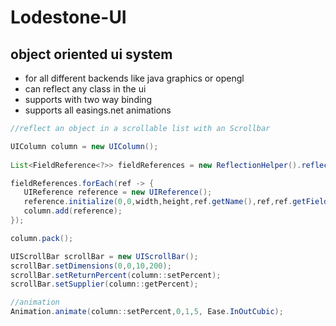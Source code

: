 # Lodestone-UI

## object oriented ui system 

-  for all different backends like java graphics or opengl
-  can reflect any class in the ui
-  supports with two way binding
-  supports all easings.net animations

```java
//reflect an object in a scrollable list with an Scrollbar

UIColumn column = new UIColumn();
 
List<FieldReference<?>> fieldReferences = new ReflectionHelper().reflectFields(objectReference);

fieldReferences.forEach(ref -> {
   UIReference reference = new UIReference();
   reference.initialize(0,0,width,height,ref.getName(),ref,ref.getField().getType());
   column.add(reference);
});

column.pack();

UIScrollBar scrollBar = new UIScrollBar();
scrollBar.setDimensions(0,0,10,200);
scrollBar.setReturnPercent(column::setPercent);
scrollBar.setSupplier(column::getPercent);

//animation
Animation.animate(column::setPercent,0,1,5, Ease.InOutCubic);

```
